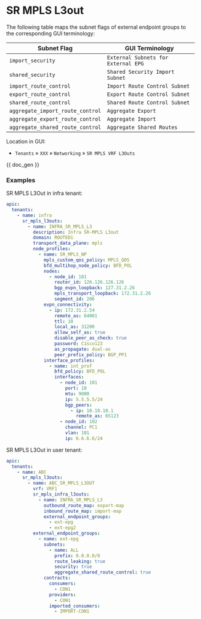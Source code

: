 # SR MPLS L3out

The following table maps the subnet flags of external endpoint groups to the corresponding GUI terminology:

|Subnet Flag|GUI Terminology|
|---|---|
|`import_security`|`External Subnets for External EPG`|
|`shared_security`|`Shared Security Import Subnet`|
|`import_route_control`|`Import Route Control Subnet`|
|`export_route_control`|`Export Route Control Subnet`|
|`shared_route_control`|`Shared Route Control Subnet`|
|`aggregate_import_route_control`|`Aggregate Export`|
|`aggregate_export_route_control`|`Aggregate Import`|
|`aggregate_shared_route_control`|`Aggregate Shared Routes`|

Location in GUI:

- `Tenants` » `XXX` » `Networking` » `SR MPLS VRF L3Outs`

{{ doc_gen }}

### Examples

SR MPLS L3Out in infra tenant:

```yaml
apic:
  tenants:
    - name: infra
      sr_mpls_l3outs:
        - name: INFRA_SR_MPLS_L3
          description: Infra SR-MPLS L3out
          domain: ROUTED1
          transport_data_plane: mpls  
          node_profiles:
            - name: SR_MPLS_NP
              mpls_custom_qos_policy: MPLS_QOS
              bfd_multihop_node_policy: BFD_POL
              nodes: 
                - node_id: 101
                  router_id: 126.126.126.126
                  bgp_evpn_loopback: 127.31.2.26
                  mpls_transport_loopback: 172.31.2.26
                  segment_id: 206
              evpn_connectivity:
                - ip: 172.31.2.54
                  remote_as: 64001
                  ttl: 10
                  local_as: 31200
                  allow_self_as: true
                  disable_peer_as_check: true 
                  password: C1sco123
                  as_propagate: dual-as
                  peer_prefix_policy: BGP_PP1
              interface_profiles:
                - name: int_prof 
                  bfd_policy: BFD_POL
                  interfaces:
                    - node_id: 101
                      port: 10
                      mtu: 9000
                      ip: 5.5.5.5/24
                      bgp_peers:
                        - ip: 10.10.10.1
                          remote_as: 65123
                    - node_id: 102
                      channel: PC1
                      vlan: 101
                      ip: 6.6.6.6/24
```

SR MPLS L3Out in user tenant:

```yaml
apic:
  tenants:
    - name: ABC
      sr_mpls_l3outs:
        - name: ABC_SR_MPLS_L3OUT 
          vrf: VRF1
          sr_mpls_infra_l3outs:
            - name: INFRA_SR_MPLS_L3
              outbound_route_map: export-map
              inbound_route_map: import-map
              external_endpoint_groups:
                - ext-epg
                - ext-epg2
          external_endpoint_groups:
            - name: ext-epg
              subnets:
                - name: ALL
                  prefix: 0.0.0.0/0
                  route_leaking: true
                  security: true
                  aggregate_shared_route_control: true
              contracts:
                consumers:
                  - CON1
                providers:
                  - CON1
                imported_consumers:
                  - IMPORT-CON1
```
